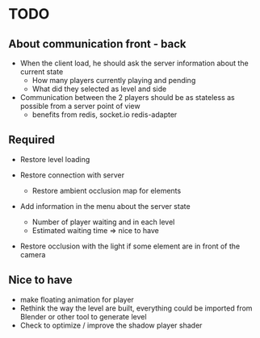 # TODO

## About communication front - back

- When the client load, he should ask the server information about the current state
  - How many players currently playing and pending
  - What did they selected as level and side
- Communication between the 2 players should be as stateless as possible from a server point of view
  - benefits from redis, socket.io redis-adapter

## Required

- Restore level loading
- Restore connection with server
  - Restore ambient occlusion map for elements
- Add information in the menu about the server state
  - Number of player waiting and in each level
  - Estimated waiting time => nice to have

- Restore occlusion with the light if some element are in front of the camera

## Nice to have

- make floating animation for player
- Rethink the way the level are built, everything could be imported from Blender or other tool to generate
  level
- Check to optimize / improve the shadow player shader
